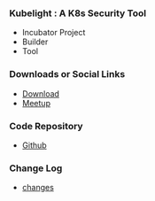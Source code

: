 ### Kubelight : A K8s Security Tool

* <i class="fas fa-flag" style="color:#2ADA08;"></i> Incubator Project
* <i class="fas fa-toolbox" style="color:#233e81;"></i> Builder
* <i class="fas fa-tools" style="color:#233e81;"></i> Tool


### Downloads or Social Links
* [Download](#)
* [Meetup](#)

### Code Repository
* [Github](https://github.com/sttor/kubelight)

### Change Log
* [changes](#)




